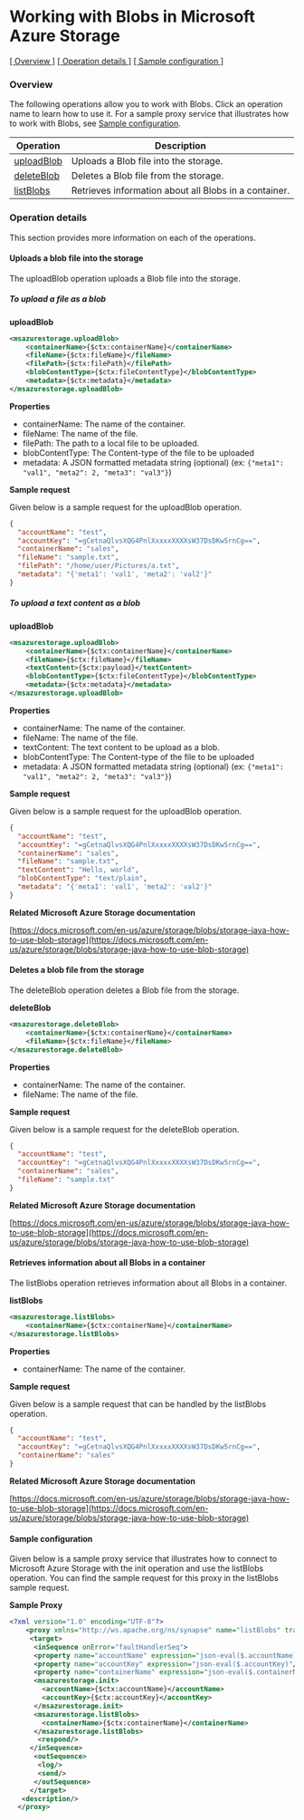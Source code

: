 # Working with Blobs in Microsoft Azure Storage

[[  Overview ]](#overview)  [[ Operation details ]](#operation-details)  [[  Sample configuration  ]](#sample-configuration)

### Overview 

The following operations allow you to work with Blobs. Click an operation name to learn how to use it.
For a sample proxy service that illustrates how to work with Blobs, see [Sample configuration](#sample-configuration).

| Operation        | Description |
| ------------- |-------------|
| [uploadBlob](#uploads-a-blob-file-into-the-storage)    | Uploads a Blob file into the storage. |
| [deleteBlob](#deletes-a-blob-file-from-the-storage)      | Deletes a Blob file from the storage.     |
| [listBlobs](#retrieves-information-about-all-blobs-in-a-container)    | Retrieves information about all Blobs in a container. |

### Operation details

This section provides more information on each of the operations.

#### Uploads a blob file into the storage

The uploadBlob operation uploads a Blob file into the storage. 

##### To upload a file as a blob

**uploadBlob**
```xml
<msazurestorage.uploadBlob>
    <containerName>{$ctx:containerName}</containerName>
    <fileName>{$ctx:fileName}</fileName>
    <filePath>{$ctx:filePath}</filePath>
    <blobContentType>{$ctx:fileContentType}</blobContentType> 
    <metadata>{$ctx:metadata}</metadata>
</msazurestorage.uploadBlob>
```

**Properties**
* containerName: The name of the container.
* fileName: The name of the file.
* filePath: The path to a local file to be uploaded.
* blobContentType: The Content-type of the file to be uploaded
* metadata: A JSON formatted metadata string (optional) (ex: `{"meta1": "val1", "meta2": 2, "meta3": "val3"}`)

**Sample request**

Given below is a sample request for the uploadBlob operation.

```json
{
  "accountName": "test",
  "accountKey": "=gCetnaQlvsXQG4PnlXxxxxXXXXsW37DsDKw5rnCg==",
  "containerName": "sales",
  "fileName": "sample.txt",
  "filePath": "/home/user/Pictures/a.txt",
  "metadata": "{'meta1': 'val1', 'meta2': 'val2'}"
}
```

##### To upload a text content as a blob

**uploadBlob**
```xml
<msazurestorage.uploadBlob>
    <containerName>{$ctx:containerName}</containerName>
    <fileName>{$ctx:fileName}</fileName>
    <textContent>{$ctx:payload}</textContent>
    <blobContentType>{$ctx:fileContentType}</blobContentType> 
    <metadata>{$ctx:metadata}</metadata>
</msazurestorage.uploadBlob>
```

**Properties**
* containerName: The name of the container.
* fileName: The name of the file.
* textContent: The text content to be upload as a blob.
* blobContentType: The Content-type of the file to be uploaded
* metadata: A JSON formatted metadata string (optional) (ex: `{"meta1": "val1", "meta2": 2, "meta3": "val3"}`)

**Sample request**

Given below is a sample request for the uploadBlob operation.

```json
{
  "accountName": "test",
  "accountKey": "=gCetnaQlvsXQG4PnlXxxxxXXXXsW37DsDKw5rnCg==",
  "containerName": "sales",
  "fileName": "sample.txt",
  "textContent": "Hello, world",
  "blobContentType": "text/plain",
  "metadata": "{'meta1': 'val1', 'meta2': 'val2'}"
}
```

**Related Microsoft Azure Storage documentation**

[https://docs.microsoft.com/en-us/azure/storage/blobs/storage-java-how-to-use-blob-storage](https://docs.microsoft.com/en-us/azure/storage/blobs/storage-java-how-to-use-blob-storage)

#### Deletes a blob file from the storage

The deleteBlob operation deletes a Blob file from the storage.

**deleteBlob**
```xml
<msazurestorage.deleteBlob>
    <containerName>{$ctx:containerName}</containerName>
    <fileName>{$ctx:fileName}</fileName>
</msazurestorage.deleteBlob>
```

**Properties**
* containerName: The name of the container.
* fileName: The name of the file.

**Sample request**

Given below is a sample request for the deleteBlob operation.

```json
{
  "accountName": "test",
  "accountKey": "=gCetnaQlvsXQG4PnlXxxxxXXXXsW37DsDKw5rnCg==",
  "containerName": "sales",
  "fileName": "sample.txt"
}
```
**Related Microsoft Azure Storage documentation**

[https://docs.microsoft.com/en-us/azure/storage/blobs/storage-java-how-to-use-blob-storage](https://docs.microsoft.com/en-us/azure/storage/blobs/storage-java-how-to-use-blob-storage)

#### Retrieves information about all Blobs in a container

The listBlobs operation retrieves information about all Blobs in a container.

**listBlobs**
```xml
<msazurestorage.listBlobs>
    <containerName>{$ctx:containerName}</containerName>
</msazurestorage.listBlobs>
```

**Properties**
* containerName: The name of the container.

**Sample request**

Given below is a sample request that can be handled by the listBlobs operation.

```json
{
  "accountName": "test",
  "accountKey": "=gCetnaQlvsXQG4PnlXxxxxXXXXsW37DsDKw5rnCg==",
  "containerName": "sales"
}
```
**Related Microsoft Azure Storage documentation**

[https://docs.microsoft.com/en-us/azure/storage/blobs/storage-java-how-to-use-blob-storage](https://docs.microsoft.com/en-us/azure/storage/blobs/storage-java-how-to-use-blob-storage)


#### Sample configuration

Given below is a sample proxy service that illustrates how to connect to Microsoft Azure Storage with the init operation and use the listBlobs operation. You can find the sample request for this proxy in the listBlobs sample request.

**Sample Proxy**
```xml
<?xml version="1.0" encoding="UTF-8"?>
    <proxy xmlns="http://ws.apache.org/ns/synapse" name="listBlobs" transports="https,http" statistics="disable" trace="disable" startOnLoad="true">
     <target>
      <inSequence onError="faultHandlerSeq">
      <property name="accountName" expression="json-eval($.accountName)"/>
      <property name="accountKey" expression="json-eval($.accountKey)"/>
      <property name="containerName" expression="json-eval($.containerName)"/>
      <msazurestorage.init>
        <accountName>{$ctx:accountName}</accountName>
        <accountKey>{$ctx:accountKey}</accountKey>
      </msazurestorage.init>
      <msazurestorage.listBlobs>
        <containerName>{$ctx:containerName}</containerName>
      </msazurestorage.listBlobs>
       <respond/>
     </inSequence>
      <outSequence>
       <log/>
       <send/>
      </outSequence>
     </target>
   <description/>
  </proxy>
```
